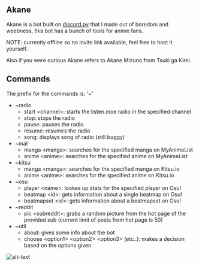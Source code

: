 ## Akane
Akane is a bot built on [discord.py](https://github.com/Rapptz/discord.py) that I made out of boredom and weebness, this bot has a bunch of tools for anime fans.

NOTE: currently offline so no invite link available, feel free to host it yourself.

Also if you were curious Akane refers to Akane Mizuno from Tsuki ga Kirei.

## Commands

The prefix for the commands is: '~'

- ~radio
  - start \<channel\>: starts the listen.moe radio in the specified channel
  - stop: stops the radio
  - pause: pauses the radio
  - resume: resumes the radio
  - song: displays song of radio (still buggy)
- ~mal
    - manga \<manga\>: searches for the specified manga on MyAnimeList
    - anime \<anime\>: searches for the specified anime on MyAnimeList
- ~kitsu
    - manga \<manga\>: searches for the specified manga on Kitsu.io
    - anime \<anime\>: searches for the specified anime on Kitsu.io
- ~osu
    - player \<name\>: lookes up stats for the specified player on Osu!
    - beatmap \<id\>: gets information about a single beatmap on Osu!
    - beatmapset \<id\>: gets information about a beatmapset on Osu!
- ~reddit
    - pic \<subreddit\>: grabs a random picture from the hot page of the provided sub (current limit of posts from hot page is 50)
- ~util
    - about: gives some info about the bot
    - choose \<option1\> \<option2\> \<option3\> (etc..): makes a decision based on the options given 

![alt-text](http://lostinanime.com/wp-content/uploads/2017/04/Tsuki-ga-Kirei-01-13.jpg)
